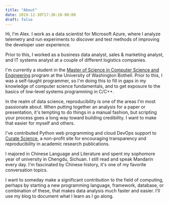 ```yaml
---
title: "About"
date: 2019-12-30T17:30:18-08:00
draft: false
---
```


Hi, I'm Alex. I work as a data scientist for Microsoft Azure, where I analyze
telemetry and run experiments to discover and test methods of improving
the developer user experience.

Prior to this, I worked as a business data analyst, sales & marketing analyst,
and IT systems analyst at a couple of different logistics companies.

I'm currently a student in the
[Master of Science in Computer Science and Engineering](https://www.uwb.edu/mscsse)
program at the University of Washington Bothell.
Prior to this, I was a self-taught programmer, so I'm doing this to
fill in gaps in my knowledge of computer science fundamentals, and to get
exposure to the basics of low-level systems programming in C/C++.

In the realm of data science, reproducibility is one of the areas I'm most
passionate about. When putting together an analysis for a paper or presentation,
it's tempting to do things in a manual fashion, but scripting your process goes
a long way toward building credibility. I want to make that easier for myself
and others.

I've contributed Python web programming and cloud DevOps support to
[Curate Science](https://curatescience.org/), a non-profit site for encouraging
transparency and reproducibility in academic research publications.

I majored in Chinese Language and Literature and spent my sophomore year of
university in Chengdu, Sichuan. I still read and speak Mandarin every day.
I'm fascinated by Chinese history, it's one of my favorite conversation topics.

I want to someday make a significant contribution to the field of computing,
perhaps by starting a new programming language, framework, database, or
combination of these, that makes data analysis much faster and easier.
I'll use my blog to document what I learn as I go along.
